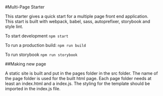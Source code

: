 #Multi-Page Starter

This starter gives a quick start for a multiple page front end application. This start is built with webpack, babel, sass, autoprefixer, storybook and style lint.

To start development
```npm start```

To run a production build:
```npm run build```

To run storybook
```npm run storybook```

##Making new page

A static site is built and put in the pages folder in the src folder. The name of the page folder is used for the built html page. Each page folder needs at least an index.html and a index.js. The styling for the template should be imported in the index.js file.
